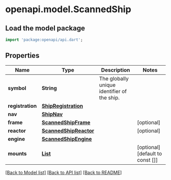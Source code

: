 # openapi.model.ScannedShip

## Load the model package
```dart
import 'package:openapi/api.dart';
```

## Properties
Name | Type | Description | Notes
------------ | ------------- | ------------- | -------------
**symbol** | **String** | The globally unique identifier of the ship. | 
**registration** | [**ShipRegistration**](ShipRegistration.md) |  | 
**nav** | [**ShipNav**](ShipNav.md) |  | 
**frame** | [**ScannedShipFrame**](ScannedShipFrame.md) |  | [optional] 
**reactor** | [**ScannedShipReactor**](ScannedShipReactor.md) |  | [optional] 
**engine** | [**ScannedShipEngine**](ScannedShipEngine.md) |  | 
**mounts** | [**List<ScannedShipMountsInner>**](ScannedShipMountsInner.md) |  | [optional] [default to const []]

[[Back to Model list]](../README.md#documentation-for-models) [[Back to API list]](../README.md#documentation-for-api-endpoints) [[Back to README]](../README.md)


